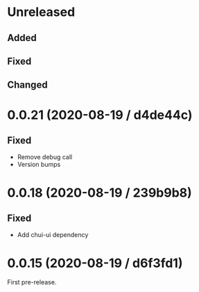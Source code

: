 # Unreleased

## Added

## Fixed

## Changed

# 0.0.21 (2020-08-19 / d4de44c)

## Fixed

- Remove debug call
- Version bumps

# 0.0.18 (2020-08-19 / 239b9b8)

## Fixed

- Add chui-ui dependency

# 0.0.15 (2020-08-19 / d6f3fd1)

First pre-release.